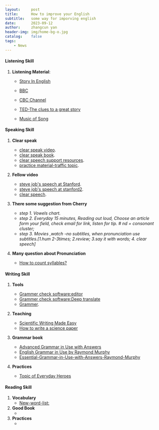 ```yaml
---
layout:     post
title:      How to improve your English
subtitle:   some way for imporving english
date:       2023-09-12
author:     zhangcun yan
header-img: img/home-bg-o.jpg
catalog:    false
tags:
    - News
---
```


#### Listening Skill

1. **Listening Material**:

   * [Story In English](https://www.youtube.com/@WooEnglish)

   * [BBC](https://www.bbc.com/)

   * [CBC Channel](https://www.bbc.com/)

   * [TED-The clues to a great story](https://www.youtube.com/watch?v=KxDwieKpawg)

   * [Music of Song](https://www.youtube.com/watch?v=swloMVFALXw)


#### Speaking Skill
1. **Clear speak**

    * [clear speak video](https://www.youtube.com/watch?v=JKIu2R-O2rQ).
    * [clear speak book](http://biblioteca.univalle.edu.ni/files/original/df429f13276f7201f0e30c2746366d030dcd266a.pdf).
    * [clear speech support resources](https://www.cambridge.org/ca/cambridgeenglish/catalog/english-academic-purposes/clear-speech-4th-edition/resources).
    * [practice material-traffic topic](https://www.brookings.edu/articles/traffic-why-its-getting-worse-what-government-can-do/#intro).

2. **Fellow video**
    * [steve job's speech at Stanford](https://www.youtube.com/watch?v=1i9kcBHX2Nw).
    * [steve job's speech at stanford2](https://www.youtube.com/watch?v=Tuw8hxrFBH8&t=25s).
    * [clear speech](https://www.youtube.com/watch?v=72-ARzL_ljs).

3. **There some suggestion from Cherry** 

    - *step 1. Vowels chart.*
    - *step 2. Everyday 15 minutes, Reading out loud, Choose an article form your field, check email for link, listen for tip. # nd = consonant cluster;*
    - *step 3. Movies ,watch -no subtitles, when pronunciation use subtitles.[1.hum 2-3times; 2.review; 3.say it with words; 4. clear speech]*

4. **Many question about Pronunciation** 

    * [How to count syllables?](https://yanzhangcun.github.io/files/ebooks/English/English-class-syllables.pdf)


#### Writing Skill
1. **Tools**
   * [Grammer check software:editor](https://instatext.io/editor/?v2=1&u=695897452280&t=c) 
   * [Grammer check software:Deep translate](https://www.deepl.com/translator)
   * [Grammer](https://www.englishgrammar101.com/).

2. **Teaching**
   * [Scientific Writing Made Easy](https://esajournals.onlinelibrary.wiley.com/doi/full/10.1002/bes2.1258)
   * [How to write a science paper](https://www.youtube.com/watch?v=Vky9PDKx5KU) 

3. **Grammar book**
   * [Advanced Grammar in Use with Answers](https://drive.google.com/file/d/13Hjl34S7GMGVWc0tUDYt5_ip7xsWENuR/view?usp=drive_link)
   * [English Grammar in Use by Raymond Murphy](https://drive.google.com/file/d/1-A-_I7Tj6P1rC8kPlAYyiD0VXqndhJtu/view?usp=drive_link)
   * [Essential-Grammar-in-Use-with-Answers-Raymond-Murphy](https://drive.google.com/file/d/1oIec3ajHQN2G-1C-sAkKidL5XrYwiUDL/view?usp=drive_link)
4. **Practices**
   * [Topic of Everyday Heroes](https://yanzhangcun.github.io/files/English/Writing_about_everyday_heroes_Zhangcun-Yan.pdf)

#### Reading Skill
1. **Vocabulary**
   * [New-word-list:](https://yanzhangcun.github.io/files/English/New_words.pdf)
2. **Good Book**
   * []()
3. **Practices**
   * []() 
